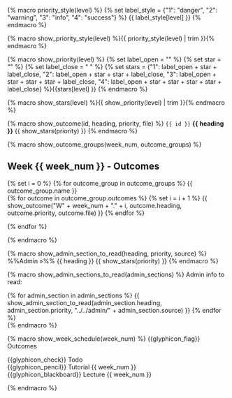 {% macro priority_style(level) %}
{% set label_style = {"1": "danger", "2": "warning", "3": "info", "4": "success"} %}
{{ label_style[level] }}
{% endmacro %}

{% macro show_priority_style(level) %}{{ priority_style(level) | trim }}{% endmacro %}

{% macro show_priority(level) %}
{% set label_open = "<span class='label label-" + show_priority_style(level) + "'>" %}
{% set star = "<span class='glyphicon glyphicon-star' aria-hidden='true'></span>" %}
{% set label_close = "&nbsp;</span>" %}
{% set stars = {"1": label_open + star + label_close, "2": label_open + star + star + label_close, "3": label_open + star + star + star + label_close, "4": label_open + star + star + star + star + label_close} %}{{stars[level] }}
{% endmacro %}

{% macro show_stars(level) %}{{ show_priority(level) | trim }}{% endmacro %}

{% macro show_outcome(id, heading, priority, file) %}
<panel no-close >
<span slot="header" class="panel-title"><md>`{{ id }}` **{{ heading }}**</md> {{ show_stars(priority) }}</span>
  <include src="{{ file }}" />
</panel>
{% endmacro %}

{% macro show_outcome_groups(week_num, outcome_groups) %}
<link rel="stylesheet" href="{{baseUrl}}/css/main.css">
<link rel="stylesheet" href="{{baseUrl}}/css/schedule.css">

<div class="website-content">

## Week {{ week_num }} - Outcomes 

<div id="main">
{% set i = 0 %}
{% for outcome_group in outcome_groups %}
<span class="activity-desc">{{ outcome_group.name }}</span>
<div class="indented">
  {% for outcome in outcome_group.outcomes %}
  {% set i = i + 1 %}
  {{ show_outcome("W" + week_num + "." + i, outcome.heading, outcome.priority, outcome.file) }}
  {% endfor %}
</div>
<p/>
{% endfor %}
</div>
</div>
{% endmacro %}


{% macro show_admin_section_to_read(heading, priority, source) %}
<panel src="{{ source }}" dynamic no-close >
<span slot="header" class="panel-title"><md>%%Admin »%% {{ heading }} {{ show_stars(priority) }}</span>
</panel>
{% endmacro %}

{% macro show_admin_sections_to_read(admin_sections) %}
<span class="activity-desc">Admin info to read:<span>
<div class="indented">
{% for admin_section in admin_sections %}
{{ show_admin_section_to_read(admin_section.heading, admin_section.priority, "../../admin/" + admin_section.source) }}
{% endfor %}
</div>
{% endmacro %}

{% macro show_week_schedule(week_num) %}
<panel type="seamless" popup-url="{{baseUrl}}/schedule/week{{ week_num }}/outcomes.html" expanded no-close>
  <span slot="header" class="panel-title activity-type">{{glyphicon_flag}} Outcomes</span>
  <div class="indented">
  <include src="outcomes.md#main" />
  </div>
</panel>

<panel type="seamless" expanded no-close>
  <span slot="header" class="panel-title activity-type">{{glyphicon_check}} Todo</span>
  <div class="indented">
  <include src="todo.md" />
  </div>
</panel>

<panel type="seamless" expanded no-close>
<span slot="header" class="panel-title activity-type">{{glyphicon_pencil}} Tutorial {{ week_num }}</span>
   <div class="indented">
   <include src="tutorial.md" />
   </div>
</panel>

<panel type="seamless" expanded no-close>
<span slot="header" class="panel-title activity-type">{{glyphicon_blackboard}} Lecture {{ week_num }}</span>
  <div class="indented">
  <include src="lecture.md" />
  </div>
</panel>

{% endmacro %}

